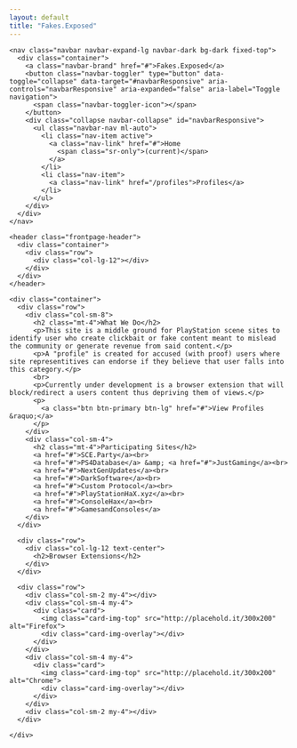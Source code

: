 ```yaml
---
layout: default
title: "Fakes.Exposed"
---
```

    <nav class="navbar navbar-expand-lg navbar-dark bg-dark fixed-top">
      <div class="container">
        <a class="navbar-brand" href="#">Fakes.Exposed</a>
        <button class="navbar-toggler" type="button" data-toggle="collapse" data-target="#navbarResponsive" aria-controls="navbarResponsive" aria-expanded="false" aria-label="Toggle navigation">
          <span class="navbar-toggler-icon"></span>
        </button>
        <div class="collapse navbar-collapse" id="navbarResponsive">
          <ul class="navbar-nav ml-auto">
            <li class="nav-item active">
              <a class="nav-link" href="#">Home
                <span class="sr-only">(current)</span>
              </a>
            </li>
            <li class="nav-item">
              <a class="nav-link" href="/profiles">Profiles</a>
            </li>
          </ul>
        </div>
      </div>
    </nav>

    <header class="frontpage-header">
      <div class="container">
        <div class="row">
          <div class="col-lg-12"></div>
        </div>
      </div>
    </header>

    <div class="container">
      <div class="row">
        <div class="col-sm-8">
          <h2 class="mt-4">What We Do</h2>
          <p>This site is a middle ground for PlayStation scene sites to identify user who create clickbait or fake content meant to mislead the community or generate revenue from said content.</p>
          <p>A "profile" is created for accused (with proof) users where site representitives can endorse if they believe that user falls into this category.</p>
          <br>
          <p>Currently under development is a browser extension that will block/redirect a users content thus depriving them of views.</p>
          <p>
            <a class="btn btn-primary btn-lg" href="#">View Profiles &raquo;</a>
          </p>
        </div>
        <div class="col-sm-4">
          <h2 class="mt-4">Participating Sites</h2>
          <a href="#">SCE.Party</a><br>
          <a href="#">PS4Database</a> &amp; <a href="#">JustGaming</a><br>
          <a href="#">NextGenUpdates</a><br>
          <a href="#">DarkSoftware</a><br>
          <a href="#">Custom Protocol</a><br>
          <a href="#">PlayStationHaX.xyz</a><br>
          <a href="#">ConsoleHax</a><br>
          <a href="#">GamesandConsoles</a>
        </div>
      </div>

      <div class="row">
        <div class="col-lg-12 text-center">
          <h2>Browser Extensions</h2>
        </div>
      </div>

      <div class="row">
        <div class="col-sm-2 my-4"></div>
        <div class="col-sm-4 my-4">
          <div class="card">
            <img class="card-img-top" src="http://placehold.it/300x200" alt="Firefox">
            <div class="card-img-overlay"></div>
          </div>
        </div>
        <div class="col-sm-4 my-4">
          <div class="card">
            <img class="card-img-top" src="http://placehold.it/300x200" alt="Chrome">
            <div class="card-img-overlay"></div>
          </div>
        </div>
        <div class="col-sm-2 my-4"></div>
      </div>

    </div>